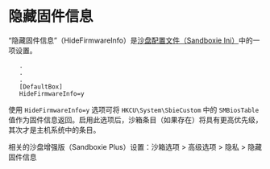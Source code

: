 # 隐藏固件信息

“隐藏固件信息”（HideFirmwareInfo）是[沙盘配置文件（Sandboxie Ini）](SandboxieIni.md)中的一项设置。

```
   .
   .
   .
   [DefaultBox]
   HideFirmwareInfo=y
```

使用 `HideFirmwareInfo=y` 选项可将 `HKCU\System\SbieCustom` 中的 `SMBiosTable` 值作为固件信息返回。启用此选项后，沙箱条目（如果存在）将具有更高优先级，其次才是主机系统中的条目。

相关的沙盘增强版（Sandboxie Plus）设置：沙箱选项 > 高级选项 > 隐私 > 隐藏固件信息